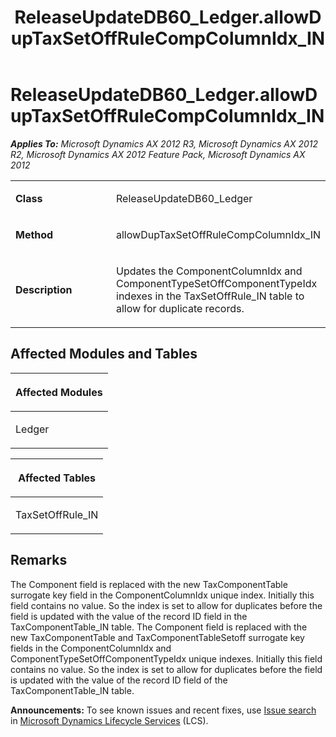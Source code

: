 ﻿---
title: ReleaseUpdateDB60_Ledger.allowDupTaxSetOffRuleCompColumnIdx_IN
TOCTitle: ReleaseUpdateDB60_Ledger.allowDupTaxSetOffRuleCompColumnIdx_IN
ms:assetid: 19275d3d-4c77-c7f8-b910-b9ac72f27456
ms:mtpsurl: https://msdn.microsoft.com/en-us/library/JJ718626(v=AX.60)
ms:contentKeyID: 49706910
ms.date: 05/18/2015
mtps_version: v=AX.60
---

# ReleaseUpdateDB60\_Ledger.allowDupTaxSetOffRuleCompColumnIdx\_IN 


_**Applies To:** Microsoft Dynamics AX 2012 R3, Microsoft Dynamics AX 2012 R2, Microsoft Dynamics AX 2012 Feature Pack, Microsoft Dynamics AX 2012_

<table>
<colgroup>
<col style="width: 50%" />
<col style="width: 50%" />
</colgroup>
<tbody>
<tr class="odd">
<td><p><strong>Class</strong></p></td>
<td><p>ReleaseUpdateDB60_Ledger</p></td>
</tr>
<tr class="even">
<td><p><strong>Method</strong></p></td>
<td><p>allowDupTaxSetOffRuleCompColumnIdx_IN</p></td>
</tr>
<tr class="odd">
<td><p><strong>Description</strong></p></td>
<td><p>Updates the ComponentColumnIdx and ComponentTypeSetOffComponentTypeIdx indexes in the TaxSetOffRule_IN table to allow for duplicate records.</p></td>
</tr>
</tbody>
</table>


## Affected Modules and Tables

<table>
<colgroup>
<col style="width: 100%" />
</colgroup>
<thead>
<tr class="header">
<th><p>Affected Modules</p></th>
</tr>
</thead>
<tbody>
<tr class="odd">
<td><p>Ledger</p></td>
</tr>
</tbody>
</table>


<table>
<colgroup>
<col style="width: 100%" />
</colgroup>
<thead>
<tr class="header">
<th><p>Affected Tables</p></th>
</tr>
</thead>
<tbody>
<tr class="odd">
<td><p>TaxSetOffRule_IN</p></td>
</tr>
</tbody>
</table>


## Remarks

The Component field is replaced with the new TaxComponentTable surrogate key field in the ComponentColumnIdx unique index. Initially this field contains no value. So the index is set to allow for duplicates before the field is updated with the value of the record ID field in the TaxComponentTable\_IN table. The Component field is replaced with the new TaxComponentTable and TaxComponentTableSetoff surrogate key fields in the ComponentColumnIdx and ComponentTypeSetOffComponentTypeIdx unique indexes. Initially this field contains no value. So the index is set to allow for duplicates before the field is updated with the value of the record ID field of the TaxComponentTable\_IN table.

  
**Announcements:** To see known issues and recent fixes, use [Issue search](http://go.microsoft.com/fwlink/?linkid=389258) in [Microsoft Dynamics Lifecycle Services](http://go.microsoft.com/fwlink/?linkid=306505) (LCS).

